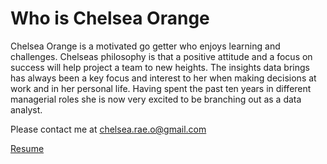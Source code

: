 # Who is Chelsea Orange
Chelsea Orange is a motivated go getter who enjoys learning and challenges. Chelseas philosophy is that a positive attitude and a focus on success will help project a team to new heights. The insights data brings has always been a key focus and interest to her when making decisions at work and in her personal life. Having spent the past ten years in different managerial roles she is now very excited to be branching out as a data analyst.

Please contact me at chelsea.rae.o@gmail.com

[Resume](https://docs.google.com/document/d/18Pr_lnHQR03FTcjsLP_dSxq6hbvsgyAMOIjKBIY2DE4/edit?usp=sharing)
